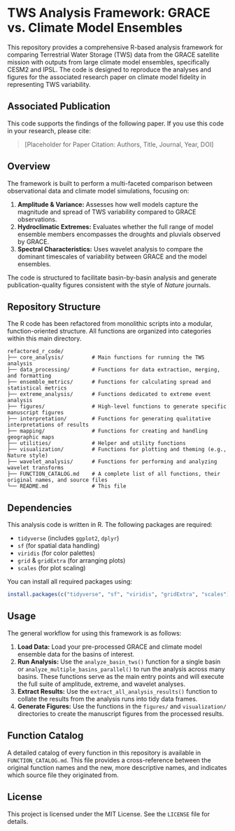 # TWS Analysis Framework: GRACE vs. Climate Model Ensembles

This repository provides a comprehensive R-based analysis framework for comparing Terrestrial Water Storage (TWS) data from the GRACE satellite mission with outputs from large climate model ensembles, specifically CESM2 and IPSL. The code is designed to reproduce the analyses and figures for the associated research paper on climate model fidelity in representing TWS variability.

## Associated Publication

This code supports the findings of the following paper. If you use this code in your research, please cite:

> [Placeholder for Paper Citation: Authors, Title, Journal, Year, DOI]

## Overview

The framework is built to perform a multi-faceted comparison between observational data and climate model simulations, focusing on:

1.  **Amplitude & Variance:** Assesses how well models capture the magnitude and spread of TWS variability compared to GRACE observations.
2.  **Hydroclimatic Extremes:** Evaluates whether the full range of model ensemble members encompasses the droughts and pluvials observed by GRACE.
3.  **Spectral Characteristics:** Uses wavelet analysis to compare the dominant timescales of variability between GRACE and the model ensembles.

The code is structured to facilitate basin-by-basin analysis and generate publication-quality figures consistent with the style of *Nature* journals.

## Repository Structure

The R code has been refactored from monolithic scripts into a modular, function-oriented structure. All functions are organized into categories within this main directory.

```
refactored_r_code/
├── core_analysis/         # Main functions for running the TWS analysis
├── data_processing/       # Functions for data extraction, merging, and formatting
├── ensemble_metrics/      # Functions for calculating spread and statistical metrics
├── extreme_analysis/      # Functions dedicated to extreme event analysis
├── figures/               # High-level functions to generate specific manuscript figures
├── interpretation/        # Functions for generating qualitative interpretations of results
├── mapping/               # Functions for creating and handling geographic maps
├── utilities/             # Helper and utility functions
├── visualization/         # Functions for plotting and theming (e.g., Nature style)
├── wavelet_analysis/      # Functions for performing and analyzing wavelet transforms
├── FUNCTION_CATALOG.md    # A complete list of all functions, their original names, and source files
└── README.md              # This file
```

## Dependencies

This analysis code is written in R. The following packages are required:

*   `tidyverse` (includes `ggplot2`, `dplyr`)
*   `sf` (for spatial data handling)
*   `viridis` (for color palettes)
*   `grid` & `gridExtra` (for arranging plots)
*   `scales` (for plot scaling)

You can install all required packages using:

```R
install.packages(c("tidyverse", "sf", "viridis", "gridExtra", "scales"))
```

## Usage

The general workflow for using this framework is as follows:

1.  **Load Data:** Load your pre-processed GRACE and climate model ensemble data for the basins of interest.
2.  **Run Analysis:** Use the `analyze_basin_tws()` function for a single basin or `analyze_multiple_basins_parallel()` to run the analysis across many basins. These functions serve as the main entry points and will execute the full suite of amplitude, extreme, and wavelet analyses.
3.  **Extract Results:** Use the `extract_all_analysis_results()` function to collate the results from the analysis runs into tidy data frames.
4.  **Generate Figures:** Use the functions in the `figures/` and `visualization/` directories to create the manuscript figures from the processed results.

## Function Catalog

A detailed catalog of every function in this repository is available in `FUNCTION_CATALOG.md`. This file provides a cross-reference between the original function names and the new, more descriptive names, and indicates which source file they originated from.

## License

This project is licensed under the MIT License. See the `LICENSE` file for details.


